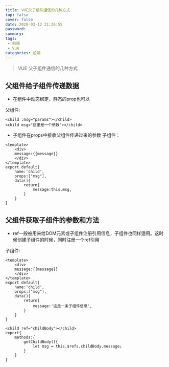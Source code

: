 ```yaml
---
title: VUE父子组件通信的几种方式
top: false
cover: false
date: 2020-03-12 21:26:55
password:
summary: 
tags:
 - 前端
 - Vue
categories: 前端
---
```


> VUE 父子组件通信的几种方式

## 父组件给子组件传递数据

* 在组件中动态绑定，静态的prop也可以

父组件:
````
<child :msg="params"></child>
<child msg="这里是一个参数"></child>
````

* 子组件在props中接收父组件传递过来的参数
子组件：
````
<template>
    <div>
    message:{{message}}
    </div>
</template>
export default{
    name:'child',
    props:["msg"],
    data(){
        return{
            message:this.msg,
        }
    }
}
````

## 父组件获取子组件的参数和方法

* ref一般被用来给DOM元素或子组件注册引用信息，子组件也同样适用。这时候创建子组件的时候，同时注册一个ref引用

子组件:
````
<template>
    <div>
    message:{{message}}
    </div>
</template>
export default{
    name:'child',
    props:["msg"],
    data(){
        return{
            message:'这是一条子组件信息',
        }
    }
}
````



````
<child ref="childBody"></child>
export{
    methods:{
        getChildBody(){
            let msg = this.$refs.childBody.message;
        }
    }
}
````



